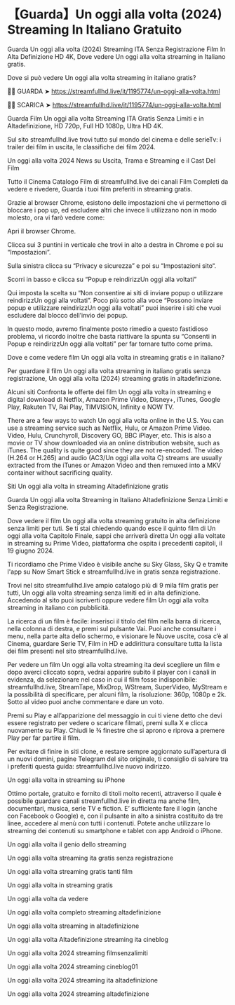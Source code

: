 # 【Guarda】Un oggi alla volta (2024) Streaming In Italiano Gratuito

Guarda Un oggi alla volta (2024) Streaming ITA Senza Registrazione Film In Alta Definizione HD 4K, Dove vedere Un oggi alla volta streaming in Italiano gratis.

Dove si può vedere Un oggi alla volta streaming in italiano gratis?

🔴🔴 GUARDA ➤ https://streamfullhd.live/it/1195774/un-oggi-alla-volta.html

🔴🔴 SCARICA ➤ https://streamfullhd.live/it/1195774/un-oggi-alla-volta.html

Guarda Film Un oggi alla volta Streaming ITA Gratis Senza Limiti e in Altadefinizione, HD 720p, Full HD 1080p, Ultra HD 4K.

Sul sito streamfullhd.live trovi tutto sul mondo del cinema e delle serieTv: i trailer dei film in uscita, le classifiche dei film 2024.

Un oggi alla volta 2024 News su Uscita, Trama e Streaming e il Cast Del Film

Tutto il Cinema Catalogo Film di streamfullhd.live dei canali Film Completi da vedere e rivedere, Guarda i tuoi film preferiti in streaming gratis.

Grazie al browser Chrome, esistono delle impostazioni che vi permettono di bloccare i pop up, ed escludere altri che invece li utilizzano non in modo molesto, ora vi farò vedere come:

Apri il browser Chrome.

Clicca sui 3 puntini in verticale che trovi in alto a destra in Chrome e poi su “Impostazioni”.

Sulla sinistra clicca su “Privacy e sicurezza” e poi su “Impostazioni sito“.

Scorri in basso e clicca su “Popup e reindirizzUn oggi alla voltati”

Qui imposta la scelta su “Non consentire ai siti di inviare popup o utilizzare reindirizzUn oggi alla voltati”. Poco più sotto alla voce “Possono inviare popup e utilizzare reindirizzUn oggi alla voltati” puoi inserire i siti che vuoi escludere dal blocco dell’invio dei popup.

In questo modo, avremo finalmente posto rimedio a questo fastidioso problema, vi ricordo inoltre che basta riattivare la spunta su “Consenti in Popup e reindirizzUn oggi alla voltati” per far tornare tutto come prima.

Dove e come vedere film Un oggi alla volta in streaming gratis e in italiano?

Per guardare il film Un oggi alla volta streaming in italiano gratis senza registrazione, Un oggi alla volta (2024) streaming gratis in altadefinizione.

Alcuni siti Confronta le offerte dei film Un oggi alla volta in streaming e digital download di Netflix, Amazon Prime Video, Disney+, iTunes, Google Play, Rakuten TV, Rai Play, TIMVISION, Infinity e NOW TV.

There are a few ways to watch Un oggi alla volta online in the U.S. You can use a streaming service such as Netflix, Hulu, or Amazon Prime Video. Video, Hulu, Crunchyroll, Discovery GO, BBC iPlayer, etc. This is also a movie or TV show downloaded via an online distribution website, such as iTunes. The quality is quite good since they are not re-encoded. The video (H.264 or H.265) and audio (AC3/Un oggi alla volta C) streams are usually extracted from the iTunes or Amazon Video and then remuxed into a MKV container without sacrificing quality.

Siti Un oggi alla volta in streaming Altadefinizione gratis

Guarda Un oggi alla volta Streaming in Italiano Altadefinizione Senza Limiti e Senza Registrazione.

Dove vedere il film Un oggi alla volta streaming gratuito in alta definizione senza limiti per tuti. Se ti stai chiedendo quando esce il quinto film di Un oggi alla volta Capitolo Finale, sappi che arriverà diretta Un oggi alla voltate in streaming su Prime Video, piattaforma che ospita i precedenti capitoli, il 19 giugno 2024. 

Ti ricordiamo che Prime Video è visibile anche su Sky Glass, Sky Q e tramite l'app su Now Smart Stick e streamfullhd.live in gratis senza registrazione. 

Trovi nel sito streamfullhd.live ampio catalogo più di 9 mila film gratis per tutti, Un oggi alla volta streaming senza limiti ed in alta definizione. Accedendo al sito puoi iscriverti oppure vedere film Un oggi alla volta streaming in italiano con pubblicità.

La ricerca di un film è facile: inserisci il titolo del film nella barra di ricerca, nella colonna di destra, e premi sul pulsante Vai. Puoi anche consultare i menu, nella parte alta dello schermo, e visionare le Nuove uscite, cosa c’è al Cinema, guardare Serie TV, Film in HD e addirittura consultare tutta la lista dei film presenti nel sito streamfullhd.live.

Per vedere un film Un oggi alla volta streaming ita devi scegliere un film e dopo averci cliccato sopra, vedrai apparire subito il player con i canali in evidenza, da selezionare nel caso in cui il film fosse indisponibile: streamfullhd.live, StreamTape, MixDrop, WStream, SuperVideo, MyStream e la possibilità di specificare, per alcuni film, la risoluzione: 360p, 1080p e 2k. Sotto al video puoi anche commentare e dare un voto.

Premi su Play e all’apparizione del messaggio in cui ti viene detto che devi essere registrato per vedere o scaricare filmati, premi sulla X e clicca nuovamente su Play. Chiudi le ¾ finestre che si aprono e riprova a premere Play per far partire il film.

Per evitare di finire in siti clone, e restare sempre aggiornato sull’apertura di un nuovi domini, pagine Telegram del sito originale, ti consiglio di salvare tra i preferiti questa guida: streamfullhd.live nuovo indirizzo.

Un oggi alla volta in streaming su iPhone

Ottimo portale, gratuito e fornito di titoli molto recenti, attraverso il quale è possibile guardare canali streamfullhd.live in diretta ma anche film, documentari, musica, serie TV e fiction. E’ sufficiente fare il login (anche con Facebook o Google) e, con il pulsante in alto a sinistra costituito da tre linee, accedere al menù con tutti i contenuti. Potete anche utilizzare lo streaming dei contenuti su smartphone e tablet con app Android o iPhone.

Un oggi alla volta il genio dello streaming

Un oggi alla volta streaming ita gratis senza registrazione

Un oggi alla volta streaming gratis tanti film

Un oggi alla volta in streaming gratis

Un oggi alla volta da vedere

Un oggi alla volta completo streaming altadefinizione

Un oggi alla volta streaming in altadefinizione

Un oggi alla volta Altadefinizione streaming ita cineblog

Un oggi alla volta 2024 streaming filmsenzalimiti

Un oggi alla volta 2024 streaming cineblog01

Un oggi alla volta 2024 streaming ita altadefinizione

Un oggi alla volta 2024 streaming altadefinizione
